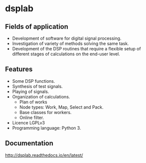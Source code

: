 # dsplab

## Fields of application

* Development of software for digital signal processing.
* Investigation of variety of methods solving the same task.
* Development of the DSP routines that require a flexible setup of different stages of calculations on the end-user level.

## Features

* Some DSP functions.
* Synthesis of test signals.
* Playing of signals.
* Organization of calculations.
  * Plan of works
  * Node types: Work, Map, Select and Pack.
  * Base classes for workers.
  * Online filter.
* Licence LGPLv3
* Programming language: Python 3.

## Documentation

http://dsplab.readthedocs.io/en/latest/

